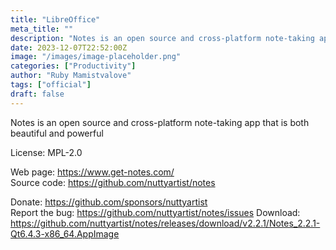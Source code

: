 ```yaml
---
title: "LibreOffice"
meta_title: ""
description: "Notes is an open source and cross-platform note-taking app that is both beautiful and powerful"
date: 2023-12-07T22:52:00Z
image: "/images/image-placeholder.png"
categories: ["Productivity"]
author: "Ruby Mamistvalove"
tags: ["official"]
draft: false
---
```


Notes is an open source and cross-platform note-taking app that is both beautiful and powerful

License: MPL-2.0

Web page: https://www.get-notes.com/  
Source code: https://github.com/nuttyartist/notes

Donate: https://github.com/sponsors/nuttyartist  
Report the bug: https://github.com/nuttyartist/notes/issues
Download: https://github.com/nuttyartist/notes/releases/download/v2.2.1/Notes_2.2.1-Qt6.4.3-x86_64.AppImage
